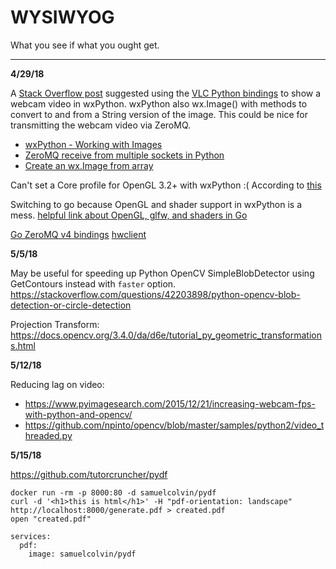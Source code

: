 # WYSIWYOG

What you see if what you ought get.

---

**4/29/18**

A [Stack Overflow post](https://stackoverflow.com/questions/35009984/get-stream-from-webcam-with-opencv-and-wxpython) suggested using the [VLC Python bindings](https://wiki.videolan.org/Python_bindings) to show a webcam video in wxPython.
wxPython also wx.Image() with methods to convert to and from a String version of the image.
This could be nice for transmitting the webcam video via ZeroMQ.

* [wxPython - Working with Images](https://wiki.wxpython.org/WorkingWithImages)
* [ZeroMQ receive from multiple sockets in Python](http://zguide.zeromq.org/py:msreader)
* [Create an wx.Image from array](https://stackoverflow.com/questions/20033749/python-image-object-to-wxpython)

Can't set a Core profile for OpenGL 3.2+ with wxPython :(
According to [this](https://git.fmrib.ox.ac.uk/fsl/fslpy/blob/a38d81b13d428fefc77487d0072d4a2b58210edb/fsl/fslview/slicecanvas.py)

Switching to go because OpenGL and shader support in wxPython is a mess.
[helpful link about OpenGL, glfw, and shaders in Go](https://kylewbanks.com/blog/tutorial-opengl-with-golang-part-1-hello-opengl)

[Go ZeroMQ v4 bindings](https://github.com/pebbe/zmq4)
[hwclient](https://github.com/pebbe/zmq4/blob/master/examples/hwclient.go)

**5/5/18**

May be useful for speeding up Python OpenCV SimpleBlobDetector using GetContours instead with `faster` option. https://stackoverflow.com/questions/42203898/python-opencv-blob-detection-or-circle-detection

Projection Transform: https://docs.opencv.org/3.4.0/da/d6e/tutorial_py_geometric_transformations.html

**5/12/18**

Reducing lag on video:
* https://www.pyimagesearch.com/2015/12/21/increasing-webcam-fps-with-python-and-opencv/
* https://github.com/npinto/opencv/blob/master/samples/python2/video_threaded.py

**5/15/18**

https://github.com/tutorcruncher/pydf

```
docker run -rm -p 8000:80 -d samuelcolvin/pydf
curl -d '<h1>this is html</h1>' -H "pdf-orientation: landscape" http://localhost:8000/generate.pdf > created.pdf
open "created.pdf"
```

```
services:
  pdf:
    image: samuelcolvin/pydf
```
